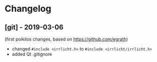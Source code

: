 # Changelog

## [git] - 2019-03-06
(first poikilos changes, based on https://github.com/egrath)
* changed `#include <irrlicht.h>` to `#include <irrlicht/irrlicht.h>`
* added Qt .gitignore
